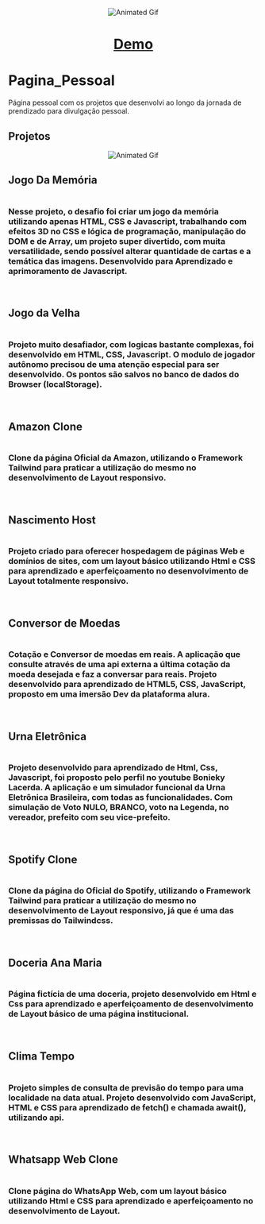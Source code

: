 <p align="center">
  <img src="img/00.gif" alt="Animated Gif">
<p>

<h1 align="center">
 <a href="https://hailton-nascimento.github.io/" target="_blank" rel="noopener noreferrer">Demo</a>
</h1>


# Pagina_Pessoal

Página pessoal com os projetos que desenvolvi ao longo da jornada de prendizado para divulgação pessoal.


## Projetos
<p align="center">
  <img src="img/00.gif" alt="Animated Gif">
<p>






## Jogo Da Memória

<img src="img/projetos/JogoDaMemoria/00.gif" alt>

<h3>Nesse projeto, o desafio foi criar um jogo da memória utilizando apenas HTML, CSS e Javascript, trabalhando com efeitos 3D no CSS e lógica de programação, manipulação do DOM e de Array, um projeto super divertido, com muita
versatilidade, sendo possível alterar quantidade de cartas e a temática das imagens. Desenvolvido para Aprendizado e aprimoramento de Javascript.
</h3>

<br>

## Jogo da Velha

<img src="img/projetos/JogoDaVelha/00.gif" alt>

<h3>Projeto muito desafiador, com logicas bastante complexas, foi desenvolvido em HTML, CSS, Javascript. O modulo de jogador autônomo precisou de uma atenção especial para ser desenvolvido. Os pontos são salvos no banco de dados
do Browser (localStorage).</h3>

<br>


## Amazon Clone

<img src="img/projetos/AmazonTailwind/00.gif" alt>

<h3>
Clone da página Oficial da Amazon, utilizando o Framework Tailwind para praticar a utilização do mesmo no desenvolvimento de Layout responsivo.
</h3>


<br>


## Nascimento Host

<img src="img/projetos/NascimentoHost/00.gif" alt>

<h3>
Projeto criado para oferecer hospedagem de páginas Web e domínios de sites, com um layout básico utilizando Html e CSS para aprendizado e aperfeiçoamento no desenvolvimento de Layout totalmente responsivo.
</h3>


<br>


## Conversor de Moedas

<img src="img/projetos/ConversorMoeda/00.gif" alt>

<h3>Cotação e Conversor de moedas em reais. A aplicação que consulte através de uma api externa a última cotação da moeda desejada e faz a conversar para reais. Projeto desenvolvido para aprendizado de HTML5, CSS, JavaScript, proposto
em uma imersão Dev da plataforma alura.</h3>


<br>


## Urna Eletrônica

<img src="img/projetos/UrnaEletronica/00.gif" alt>

<h3>Projeto desenvolvido para aprendizado de Html, Css, Javascript, foi proposto pelo perfil no youtube Bonieky Lacerda. A aplicação e um simulador funcional da Urna Eletrônica Brasileira, com todas as funcionalidades. Com simulação
de Voto NULO, BRANCO, voto na Legenda, no vereador, prefeito com seu vice-prefeito.
</h3>


<br>



## Spotify Clone

<img src="img/projetos/SpotifyTailwind/00.gif" alt>

<h3>Clone da página do Oficial do Spotify, utilizando o Framework Tailwind para praticar a utilização do mesmo no desenvolvimento de Layout responsivo, já que é uma das premissas do Tailwindcss.</h3>



<br>


## Doceria Ana Maria

<img src="img/projetos/DoceriaAnaMaria/00.gif" alt>

<h3>
    Página fictícia de uma doceria, projeto desenvolvido em Html e Css para aprendizado e aperfeiçoamento de desenvolvimento de Layout básico de uma página institucional.
</h3>


<br>


## Clima Tempo

<img src="img/projetos/PrevisaoTempo/00.gif" alt>

<h3>Projeto simples de consulta de previsão do tempo para uma localidade na data atual. Projeto desenvolvido com JavaScript, HTML e CSS para aprendizado de fetch() e chamada await(), utilizando api.</h3>




<br>



                                                    
## Whatsapp Web Clone

<img src="img/projetos/WhatsAppWeb/00.gif" alt>

<h3>
Clone página do WhatsApp Web, com um layout básico utilizando Html e CSS para aprendizado e aperfeiçoamento no desenvolvimento de Layout.
</h3>







